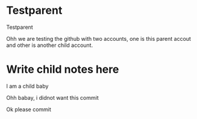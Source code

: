 # Testparent
Testparent



Ohh we are testing the github with two accounts, one is this parent accout and other is another child account.

Write child notes here
===================================================================
I am a child baby

Ohh babay, i didnot want this commit

Ok please commit
